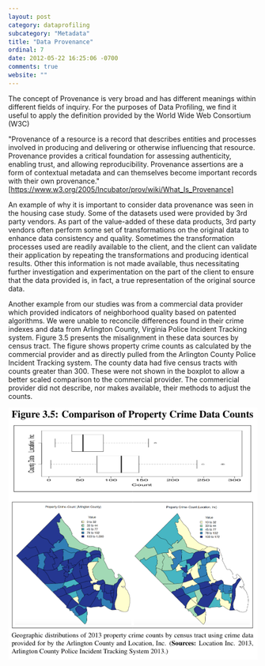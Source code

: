 ```yaml
---
layout: post
category: dataprofiling
subcategory: "Metadata"
title: "Data Provenance"
ordinal: 7
date: 2012-05-22 16:25:06 -0700
comments: true
website: ""
---
```

The concept of Provenance is very broad and has different meanings within different fields of inquiry. For the purposes of Data Profiling, we find it useful to apply the definition provided by the World Wide Web Consortium (W3C)

"Provenance of a resource is a record that describes entities and processes involved in producing and delivering or otherwise influencing that resource. Provenance provides a critical foundation for assessing authenticity, enabling trust, and allowing reproducibility. Provenance assertions are a form of contextual metadata and can themselves become important records with their own provenance."
[https://www.w3.org/2005/Incubator/prov/wiki/What_Is_Provenance]

An example of why it is important to consider data provenance was seen in the housing case study. Some of the datasets used were provided by 3rd party vendors. As part of the value-added of these data products, 3rd party vendors often perform some set of transformations on the original data to enhance data consistency and quality. Sometimes the transformation processes used are readily available to the client, and the client can validate their application by repeating the transformations and producing identical results. Other this information is not made available, thus necessitating further investigation and experimentation on the part of the client to ensure that the data provided is, in fact, a true representation of the original source data.

Another example from our studies was from a commercial data provider which provided indicators of neighborhood quality based on patented algorithms. We were unable to reconcile differences found in their crime indexes and data from Arlington County, Virginia Police Incident Tracking system. Figure 3.5 presents the misalignment in these data sources by census tract. The figure shows property crime counts as calculated by the commercial provider and as directly pulled from the Arlington County Police Incident Tracking system. The county data had five census tracts with counts greater than 300. These were not shown in the boxplot to allow a better scaled comparison to the commercial provider. The commericial provider did not describe, nor makes available, their methods to adjust the counts.

<img src="/images/ProvenanceProblem.png" style="border-width:0px;" />
